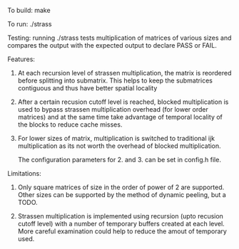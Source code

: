 To build:
make

To run:
./strass

Testing:
running ./strass tests multiplication of matrices of various sizes
and compares the output with the expected output to declare PASS or FAIL.

Features:
1. At each recursion level of strassen multiplication, the matrix is reordered
   before splitting into submatrix. This helps to keep the submatrices contiguous
   and thus have better spatial locality

2. After a certain recusion cutoff level is reached, blocked multiplication is
   used to bypass strassen multiplication overhead (for lower order matrices)
   and at the same time take advantage of temporal locality of the blocks to
   reduce cache misses.

3. For lower sizes of matrix, multiplication is switched to traditional
   ijk multiplication as its not worth the overhead of blocked multiplication.

   The configuration parameters for 2. and 3. can be set in config.h file.
   
Limitations:
1. Only square matrices of size in the order of power of 2 are supported.
   Other sizes can be supported by the method of dynamic peeling, but a TODO.

2. Strassen multiplication is implemented using recursion (upto recusion cutoff
    level) with a number of temporary buffers created at each level. More careful
    examination could help to reduce the amout of temporary used.
